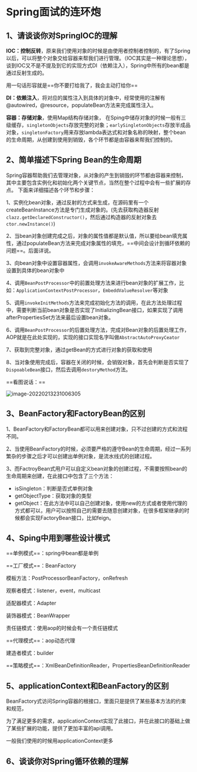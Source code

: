 # Spring面试的连环炮

## 1、请谈谈你对SpringIOC的理解

**IOC：控制反转**，原来我们使用对象的时候是由使用者控制者控制的，有了Spring以后，可以将整个对象交给容器来帮我们进行管理。（IOC其实是一种理论思想），谈到IOC又不是不提及到它的实现方式DI（依赖注入），Spring中所有的bean都是通过反射生成的。

用一句话形容就是==你不要打给我了，我会主动打给你==

**DI：依赖注入**，将对应的属性注入到具体的对象中，经常使用的注解有@autowired，@resource，populateBean方法来完成属性注入。

**容器：存储对象**，使用Map结构存储对象， 在Sping中储存对象的时候一般有三级缓存，`singletonObjects`存放完整的对象；`earlySingletonObjects`存放半成品对象，`singletonFactory`用来存放lambda表达式和对象名称的映射，整个bean的生命周期，从创建到使用到销毁，各个环节都是由容器来帮我们控制的。



## 2、简单描述下Spring Bean的生命周期

Spring容器帮助我们去管理对象，从对象的产生到销毁的环节都由容器来控制，其中主要包含实例化和初始化两个关键节点，当然在整个过程中会有一些扩展的存点。 下面来详细描述各个环节和步骤：

1、实例化bean对象，通过反射的方式来生成，在源码里有一个createBeanInstance方法是专门生成对象的。(先去获取构造器反射`clazz.getDeclaredConstructor()`，然后通过构造器的反射对象去`ctor.newInstance()`)

2、当bean对象创建完成之后，对象的属性值都是默认值，所以要给bean填充属性，通过populateBean方法来完成对象属性的填充，==中间会设计到循环依赖的问题==。后面详说。

3、向bean对象中设置容器属性，会调用`invokeAwareMethods`方法来将容器对象设置到具体的bean对象中

4、调用`BeanPostProcessor`中的前置处理方法来进行bean对象的扩展工作，比如：`ApplicationContextPostProcessor`，`EmbeddValueResolver`等对象

5、调用`invokeInitMethods`方法来完成初始化方法的调用，在此方法处理过程中，需要判断当前bean对象是否实现了InitializingBean接口，如果实现了调用afterPropertiesSet方法来最后设置bean对象。

6、调用`BeanPostProcessor`的后置处理方法，完成对Bean对象的后置处理工作，AOP就是在此处实现的，实现的接口实现名字叫做`AbstractAutoProxyCeator`

7、获取到完整对象，通过getBean的方式进行对象的获取和使用

8、当对象使用完成后，容器在关闭的时候，会销毁对象，首先会判断是否实现了`DispoableBean`接口，然后去调用`destoryMethod`方法。

==看图说话：==

![image-20220213231006305](https://gitee.com/huangwei0123/image/raw/master/img/image-20220213231006305.png)





## 3、BeanFactory和FactoryBean的区别

1、BeanFactory和FactoryBean都可以用来创建对象，只不过创建的方式和流程不同。

2、当使用BeanFactory的时候，必须要严格的遵守Bean的生命周期，经过一系列繁杂的步骤之后才可以创建出单例对象，是流水线式的创建过程。

3、而FactroyBean式用户可以自定义bean对象的创建过程，不需要按照bean的生命周期来创建，在此接口中包含了三个方法：

- isSingleton：判断是否式单例对象
- getObjectType：获取对象的类型
- getObject：在此方法中可以自己创建对象，使用new的方式或者使用代理的方式都可以，用户可以按照自己的需要去随意创建对象，在很多框架继承的时候都会实现FactoryBean接口，比如feign。



## 4、Sping中用到哪些设计模式

==单例模式==：spring中bean都是单例

==工厂模式==：BeanFactory

模板方法：PostProcessorBeanFactory，onRefresh

观察者模式：listener，event，multicast

适配器模式：Adapter

装饰器模式：BeanWrapper

责任链模式：使用aop的时候会有一个责任链模式

==代理模式==：aop动态代理

建造者模式：builder

==策略模式==：XmlBeanDefinitionReader，PropertiesBeanDefinitionReader



## 5、applicationContext和BeanFactory的区别

BeanFactory式访问Spring容器的根接口，里面只是提供了某些基本方法的约束和规范，

为了满足更多的需求，applicationContext实现了此接口，并在此接口的基础上做了某些扩展的功能，提供了更加丰富的api调用。

一般我们使用的时候用applicationContext更多



## 6、谈谈你对Spring循环依赖的理解
